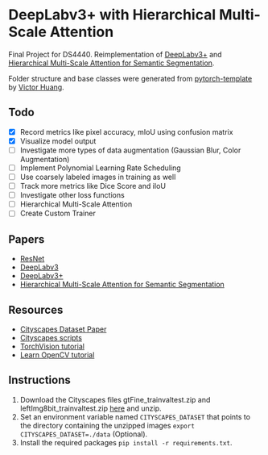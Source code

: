 # DeepLabv3+ with Hierarchical Multi-Scale Attention

Final Project for DS4440. Reimplementation of [DeepLabv3+](https://arxiv.org/abs/1802.02611) 
and [Hierarchical Multi-Scale Attention for Semantic Segmentation](https://arxiv.org/abs/2005.10821v1).

Folder structure and base classes were generated from
[pytorch-template](https://github.com/victoresque/pytorch-template) by [Victor
Huang](https://github.com/victoresque).

## Todo

- [X] Record metrics like pixel accuracy, mIoU using confusion matrix
- [X] Visualize model output
- [ ] Investigate more types of data augmentation (Gaussian Blur, Color Augmentation)
- [ ] Implement Polynomial Learning Rate Scheduling
- [ ] Use coarsely labeled images in training as well
- [ ] Track more metrics like Dice Score and iIoU
- [ ] Investigate other loss functions
- [ ] Hierarchical Multi-Scale Attention
- [ ] Create Custom Trainer

## Papers

- [ResNet](https://arxiv.org/pdf/1512.03385.pdf)
- [DeepLabv3](https://arxiv.org/pdf/1706.05587.pdf)
- [DeepLabv3+](https://arxiv.org/pdf/1802.02611.pdf)
- [Hierarchical Multi-Scale Attention for Semantic Segmentation](https://arxiv.org/pdf/2005.10821.pdf)

## Resources

- [Cityscapes Dataset Paper](https://arxiv.org/pdf/1604.01685.pdf)
- [Cityscapes scripts](https://github.com/mcordts/cityscapesScripts)
- [TorchVision tutorial](https://colab.research.google.com/github/pytorch/vision/blob/temp-tutorial/tutorials/torchvision_finetuning_instance_segmentation.ipynb)
- [Learn OpenCV tutorial](https://www.learnopencv.com/pytorch-for-beginners-semantic-segmentation-using-torchvision/)

## Instructions

1. Download the Cityscapes files gtFine_trainvaltest.zip and
   leftImg8bit_trainvaltest.zip [here](https://www.cityscapes-dataset.com) and
   unzip.
2. Set an environment variable named `CITYSCAPES_DATASET` that points to the directory
   containing the unzipped images `export CITYSCAPES_DATASET=./data` (Optional).
3. Install the required packages `pip install -r requirements.txt`.

